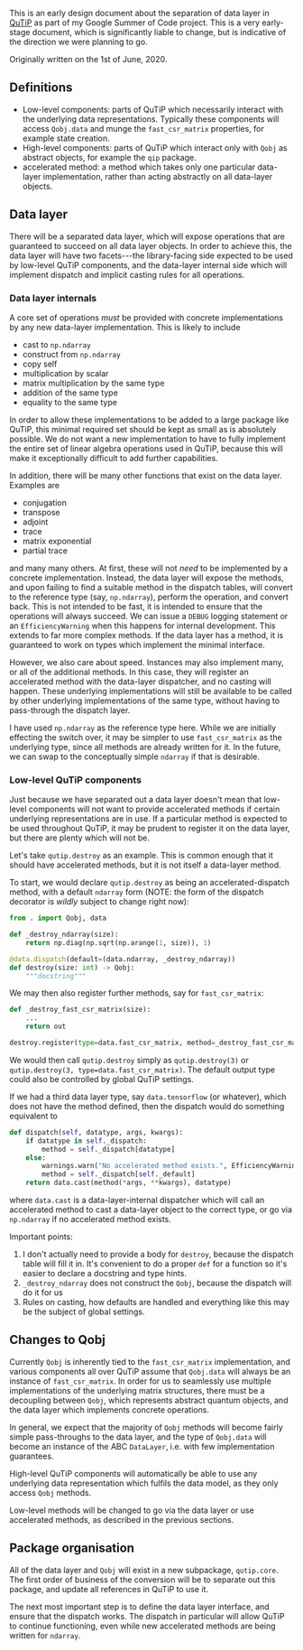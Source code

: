This is an early design document about the separation of data layer in
[QuTiP](http://qutip.org) as part of my Google Summer of Code project.  This is
a very early-stage document, which is significantly liable to change, but is
indicative of the direction we were planning to go.

Originally written on the 1st of June, 2020.

## Definitions

- Low-level components: parts of QuTiP which necessarily interact with the
  underlying data representations.  Typically these components will access
  `Qobj.data` and munge the `fast_csr_matrix` properties, for example state
  creation.
- High-level components: parts of QuTiP which interact only with `Qobj` as
  abstract objects, for example the `qip` package.
- accelerated method: a method which takes only one particular data-layer
  implementation, rather than acting abstractly on all data-layer objects.


## Data layer

There will be a separated data layer, which will expose operations that are
guaranteed to succeed on all data layer objects.  In order to achieve this, the
data layer will have two facets---the library-facing side expected to be used by
low-level QuTiP components, and the data-layer internal side which will
implement dispatch and implicit casting rules for all operations.

### Data layer internals

A core set of operations _must_ be provided with concrete implementations by any
new data-layer implementation.  This is likely to include

- cast to `np.ndarray`
- construct from `np.ndarray`
- copy self
- multiplication by scalar
- matrix multiplication by the same type
- addition of the same type
- equality to the same type

In order to allow these implementations to be added to a large package like
QuTiP, this minimal required set should be kept as small as is absolutely
possible.  We do not want a new implementation to have to fully implement the
entire set of linear algebra operations used in QuTiP, because this will make it
exceptionally difficult to add further capabilities.

In addition, there will be many other functions that exist on the data
layer.  Examples are

- conjugation
- transpose
- adjoint
- trace
- matrix exponential
- partial trace

and many many others.  At first, these will not _need_ to be implemented by a
concrete implementation.  Instead, the data layer will expose the methods, and
upon failing to find a suitable method in the dispatch tables, will convert to
the reference type (say, `np.ndarray`), perform the operation, and convert back.
This is not intended to be fast, it is intended to ensure that the operations
will always succeed.  We can issue a `DEBUG` logging statement or an
`EfficiencyWarning` when this happens for internal development.  This extends to
far more complex methods.  If the data layer has a method, it is guaranteed to
work on types which implement the minimal interface.

However, we also care about speed.  Instances may also implement many, or all of
the additional methods.  In this case, they will register an accelerated method
with the data-layer dispatcher, and no casting will happen.  These underlying
implementations will still be available to be called by other underlying
implementations of the same type, without having to pass-through the dispatch
layer.

I have used `np.ndarray` as the reference type here.  While we are initially
effecting the switch over, it may be simpler to use `fast_csr_matrix` as the
underlying type, since all methods are already written for it.  In the future,
we can swap to the conceptually simple `ndarray` if that is desirable.


### Low-level QuTiP components

Just because we have separated out a data layer doesn't mean that low-level
components will not want to provide accelerated methods if certain underlying
representations are in use.  If a particular method is expected to be used
throughout QuTiP, it may be prudent to register it on the data layer, but there
are plenty which will not be.

Let's take `qutip.destroy` as an example.  This is common enough that it should
have accelerated methods, but it is not itself a data-layer method.

To start, we would declare `qutip.destroy` as being an accelerated-dispatch
method, with a default `ndarray` form (NOTE: the form of the dispatch decorator
is _wildly_ subject to change right now):
```python
from . import Qobj, data

def _destroy_ndarray(size):
    return np.diag(np.sqrt(np.arange(1, size)), 1)

@data.dispatch(default=(data.ndarray, _destroy_ndarray))
def destroy(size: int) -> Qobj:
    """docstring"""
```
We may then also register further methods, say for `fast_csr_matrix`:
```python
def _destroy_fast_csr_matrix(size):
    ...
    return out

destroy.register(type=data.fast_csr_matrix, method=_destroy_fast_csr_matrix)
```
We would then call `qutip.destroy` simply as `qutip.destroy(3)` or
`qutip.destroy(3, type=data.fast_csr_matrix)`.  The default output type could
also be controlled by global QuTiP settings.

If we had a third data layer type, say `data.tensorflow` (or whatever), which
does not have the method defined, then the dispatch would do something
equivalent to
```python
def dispatch(self, datatype, args, kwargs):
    if datatype in self._dispatch:
        method = self._dispatch[datatype]
    else:
        warnings.warn("No accelerated method exists.", EfficiencyWarning)
        method = self._dispatch[self._default]
    return data.cast(method(*args, **kwargs), datatype)
```
where `data.cast` is a data-layer-internal dispatcher which will call an
accelerated method to cast a data-layer object to the correct type, or go via
`np.ndarray` if no accelerated method exists.

Important points:

1. I don't actually need to provide a body for `destroy`, because the dispatch
   table will fill it in.  It's convenient to do a proper `def` for a function
   so it's easier to declare a docstring and type hints.
2. `_destroy_ndarray` does not construct the `Qobj`, because the dispatch will
   do it for us
3. Rules on casting, how defaults are handled and everything like this may be
   the subject of global settings.


## Changes to Qobj

Currently `Qobj` is inherently tied to the `fast_csr_matrix` implementation, and
various components all over QuTiP assume that `Qobj.data` will always be an
instance of `fast_csr_matrix`.  In order for us to seamlessly use multiple
implementations of the underlying matrix structures, there must be a decoupling
between `Qobj`, which represents abstract quantum objects, and the data layer
which implements concrete operations.

In general, we expect that the majority of `Qobj` methods will become fairly
simple pass-throughs to the data layer, and the type of `Qobj.data` will become
an instance of the ABC `DataLayer`, i.e. with few implementation guarantees.

High-level QuTiP components will automatically be able to use any underlying
data representation which fulfils the data model, as they only access `Qobj`
methods.

Low-level methods will be changed to go via the data layer or use accelerated
methods, as described in the previous sections.


## Package organisation

All of the data layer and `Qobj` will exist in a new subpackage, `qutip.core`.
The first order of business of the conversion will be to separate out this
package, and update all references in QuTiP to use it.

The next most important step is to define the data layer interface, and ensure
that the dispatch works.  The dispatch in particular will allow QuTiP to
continue functioning, even while new accelerated methods are being written for
`ndarray`.
